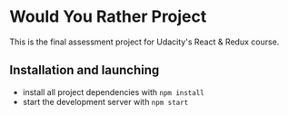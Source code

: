 # Would You Rather Project

This is the final assessment project for Udacity's React & Redux course.

## Installation and launching

* install all project dependencies with `npm install`
* start the development server with `npm start`
